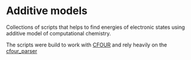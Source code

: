 # Additive models
Collections of scripts that helps to find energies of electronic states using
additive model of computational chemistry.

The scripts were build to work with [CFOUR](https://cfour.uni-mainz.de/cfour/)
and rely heavily on the
[cfour_parser](https://github.com/the-pawel-wojcik/cfour_parser)
